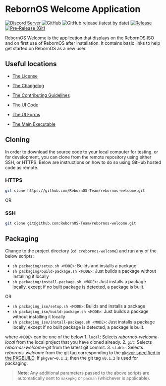 # RebornOS Welcome Application

[![Discord Server](https://dcbadge.vercel.app/api/server/cU5s6MPpQH?style=flat)](https://discord.gg/cU5s6MPpQH)
![GitHub](https://img.shields.io/github/license/rebornos-team/rebornos-welcome)
![GitHub release (latest by date)](https://img.shields.io/github/v/release/rebornos-team/rebornos-welcome)
[![Release](https://github.com/RebornOS-Team/rebornos-welcome/actions/workflows/release.yml/badge.svg)](https://github.com/RebornOS-Team/rebornos-welcome/actions/workflows/release.yml)
[![Pre-Release (Git)](https://github.com/RebornOS-Team/rebornos-welcome/actions/workflows/pre_release.yml/badge.svg)](https://github.com/RebornOS-Team/rebornos-welcome/actions/workflows/pre_release.yml)


RebornOS Welcome is the application that displays on the RebornOS ISO and on first use of RebornOS after installation. 
It contains basic links to help get started on RebornOS as a new user.

## Useful locations

- [The License](LICENSE)
- [The Changelog](CHANGELOG.md)
- [The Contributing Guidelines](CONTRIBUTING.md)
  
- [The UI Code](user_interface/gtk/code/main.py)
- [The UI Forms](user_interface/gtk/forms/main.glade)
- [The Main Executable](main.py)


## Cloning

In order to download the source code to your local computer for testing, or for development, you can clone from the remote repository using either SSH, or HTTPS. Below are instructions on how to do so using GitHub hosted code as remote.

### HTTPS

```bash
git clone https://github.com/RebornOS-Team/rebornos-welcome.git 
```

OR

### SSH

```bash
git clone git@github.com:RebornOS-Team/rebornos-welcome.git
```

## Packaging

Change to the project directory (`cd crebornos-welcome`) and run any of the below scripts:
- `sh packaging/setup.sh <MODE>`: Builds and installs a package
- `sh packaging/build-package.sh <MODE>`: Just builds a package without installing it locally
- `sh packaging/install-package.sh <MODE>`: Just installs a package locally, except if no built package is detected, a package is built.
 
OR

- `sh packaging_iso/setup.sh <MODE>`: Builds and installs a package
- `sh packaging_iso/build-package.sh <MODE>`: Just builds a package without installing it locally
- `sh packaging_iso/install-package.sh <MODE>`: Just installs a package locally, except if no built package is detected, a package is built.

where `<MODE>` can be one of the below
     1. `local`: Selects *rebornos-welcome-local* from the local project that you have cloned already.
     2. `git`: Selects *rebornos-welcome-git* from the latest git commit.
     3. `stable`: Selects *rebornos-welcome* from the git tag corresponding to the [`pkgver` specified in the PKGBUILD](https://github.com/RebornOS-Team/rebornos-welcome/blob/main/packaging/rebornos-welcome/PKGBUILD#L5). If `pkgver=0.1.2`, then the git tag `v0.1.2` is used for packaging. 
     
> **Note**: Any additional parameters passed to the above scripts are automatically sent to `makepkg` or `pacman` (whichever is applicable).

